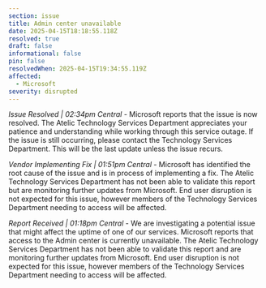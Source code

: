 ```yaml
---
section: issue
title: Admin center unavailable
date: 2025-04-15T18:18:55.118Z
resolved: true
draft: false
informational: false
pin: false
resolvedWhen: 2025-04-15T19:34:55.119Z
affected:
  - Microsoft
severity: disrupted
---
```

*Issue Resolved | 02:34pm Central* - Microsoft reports that the issue is now resolved. The Atelic Technology Services Department appreciates your patience and understanding while working through this service outage. If the issue is still occurring, please contact the Technology Services Department. This will be the last update unless the issue recurs.

*Vendor Implementing Fix | 01:51pm Central* - Microsoft has identified the root cause of the issue and is in process of implementing a fix. The Atelic Technology Services Department has not been able to validate this report but are monitoring further updates from Microsoft. End user disruption is not expected for this issue, however members of the Technology Services Department needing to access will be affected.

*Report Received | 01:18pm Central* - We are investigating a potential issue that might affect the uptime of one of our services. Microsoft reports that access to the Admin center is currently unavailable. The Atelic Technology Services Department has not been able to validate this report and are monitoring further updates from Microsoft. End user disruption is not expected for this issue, however members of the Technology Services Department needing to access will be affected.